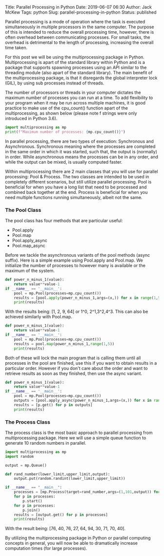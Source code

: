 Title: Parallel Processing in Python
Date: 2019-06-07 06:30
Author: Jack McKew
Tags: python
Slug: parallel-processing-in-python
Status: published

Parallel processing is a mode of operation where the task is executed simultaneously in multiple processors in the same computer. The purpose of this is intended to reduce the overall processing time, however, there is often overhead between communicating processes. For small tasks, the overhead is detrimental to the length of processing, increasing the overall time taken.

For this post we will be using the multiprocessing package in Python. Multiprocessing is apart of the standard library within Python and is a package that supports spawning processes using an API similar to the threading module (also apart of the standard library). The main benefit of the multiprocessing package, is that it disregards the global interpreter lock (GIL), by using sub processes instead of threads.

The number of processors or threads in your computer dictates the maximum number of processes you can run at a time. To add flexibility to your program when it may be run across multiple machines, it is good practice to make use of the cpu\_count() function apart of the multiprocessing, as shown below (please note f strings were only introduced in Python 3.6).

``` python
import multiprocessing as mp
print(f"Maximum number of processes: {mp.cpu_count()}")
```

In parallel processing, there are two types of execution: Synchronous and Asynchronous. Synchronous meaning where the processes are completed in the same order in which it was started, such that, the output is (normally) in order. While asynchronous means the processes can be in any order, and while the output can be mixed, is usually computed faster.

Within multiprocessing there are 2 main classes that you will use for parallel processing: Pool & Process. The two classes are intended to be used in completely different scenarios, but still utilize parallel processing. Pool is beneficial for when you have a long list that need to be processed and combined back together at the end. Process is beneficial for when you need multiple functions running simultaneously, albeit not the same.

### The Pool Class

The pool class has four methods that are particular useful:

-   Pool.apply
-   Pool.map
-   Pool.apply\_async
-   Pool.map\_async

Before we tackle the asynchronous variants of the pool methods (async suffix). Here is a simple example using Pool.apply and Pool.map. We initialize the number of processes to however many is available or the maximum of the system.

``` python
def power_n_minus_1(value):
    return value**value-1
if __name__ == '__main__':
    pool = mp.Pool(processes=mp.cpu_count())
    results = [pool.apply(power_n_minus_1,args=(x,)) for x in range(1,5)]
    print(results)
```

With the results being: \[1, 2, 9, 64\] or 1\^0, 2\^1,3\^2,4\^3. This can also be achieved similarly with Pool.map.

``` python
def power_n_minus_1(value):
    return value**value-1
if __name__ == '__main__':
    pool = mp.Pool(processes=mp.cpu_count())
    results = pool.map(power_n_minus_1,range(1,5))
    print(results)
```

Both of these will lock the main program that is calling them until all processes in the pool are finished, use this if you want to obtain results in a particular order. However if you don't care about the order and want to retrieve results as soon as they finished, then use the async variant.

``` python
def power_n_minus_1(value):
    return value**value-1
if __name__ == '__main__':
    pool = mp.Pool(processes=mp.cpu_count())
    outputs = [pool.apply_async(power_n_minus_1,args=(x,)) for x in range(1,5)]
    results = [p.get() for p in outputs]
    print(results)
```

### The Process Class

The process class is the most basic approach to parallel processing from multiprocessing package. Here we will use a simple queue function to generate 10 random numbers in parallel.

``` python
import multiprocessing as mp
import random

output = mp.Queue()

def rand_number(lower_limit,upper_limit,output):
    output.put(random.randint(lower_limit,upper_limit))

if __name__ == "__main__":
    processes = [mp.Process(target=rand_number,args=(1,101,output)) for x in range(10)]
    for p in processes:
        p.start()
    for p in processes:
        p.join()
    results = [output.get() for p in processes]
    print(results)
```

With the result being: \[76, 40, 76, 27, 64, 94, 30, 71, 70, 40\].

By utilizing the multiprocessing package in Python or parallel computing concepts in general, you will now be able to dramatically increase computation times (for large processes).
